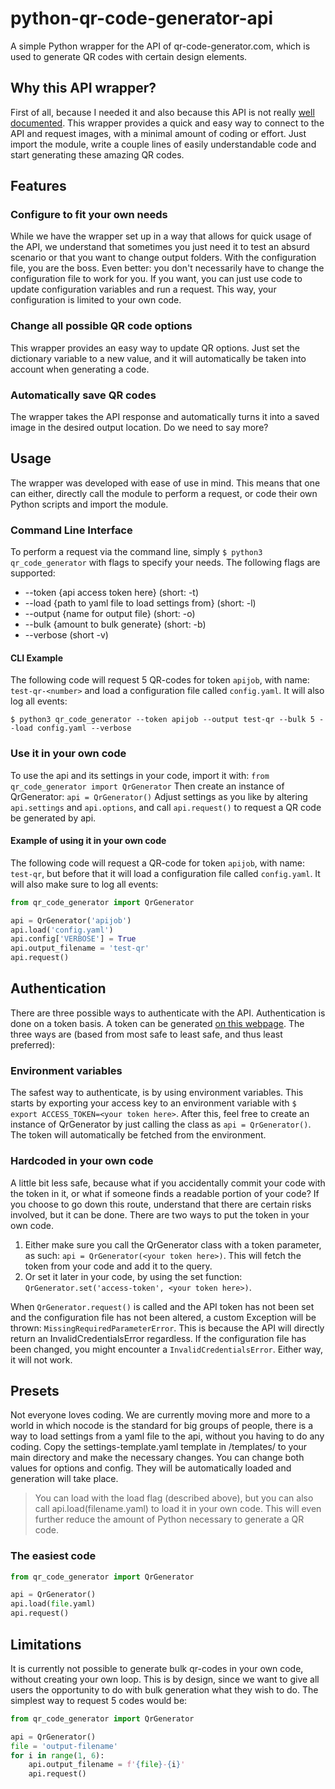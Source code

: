 # python-qr-code-generator-api
A simple Python wrapper for the API of qr-code-generator.com, which is used to generate QR codes with certain design elements.

## Why this API wrapper?
First of all, because I needed it and also because this API is not really [well documented](https://www.qr-code-generator.com/qr-code-api/). This wrapper provides a quick and easy way to connect to the API and request images, with a minimal amount of coding or effort. Just import the module, write a couple lines of easily understandable code and start generating these amazing QR codes.

## Features
### Configure to fit your own needs
While we have the wrapper set up in a way that allows for quick usage of the API, we understand that sometimes you just need it to test an absurd scenario or that you want to change output folders. With the configuration file, you are the boss. Even better: you don't necessarily have to change the configuration file to work for you. If you want, you can just use code to update configuration variables and run a request. This way, your configuration is limited to your own code.

### Change all possible QR code options
This wrapper provides an easy way to update QR options. Just set the dictionary variable to a new value, and it will automatically be taken into account when generating a code.

### Automatically save QR codes
The wrapper takes the API response and automatically turns it into a saved image in the desired output location. Do we need to say more?

## Usage
The wrapper was developed with ease of use in mind. This means that one can either, directly call the module to perform a request, or code their own Python scripts and import the module.

### Command Line Interface
To perform a request via the command line, simply ```$ python3 qr_code_generator``` with flags to specify your needs. The following flags are supported: 
* --token {api access token here} (short: -t)
* --load {path to yaml file to load settings from} (short: -l)
* --output {name for output file} (short: -o)
* --bulk {amount to bulk generate} (short: -b)
* --verbose (short -v)

#### CLI Example
The following code will request 5 QR-codes for token ```apijob```, with name: ```test-qr-<number>``` and load a configuration file called ```config.yaml```. It will also log all events:
```
$ python3 qr_code_generator --token apijob --output test-qr --bulk 5 --load config.yaml --verbose
```

### Use it in your own code
To use the api and its settings in your code, import it with:
```from qr_code_generator import QrGenerator```
Then create an instance of QrGenerator:
```api = QrGenerator()```
Adjust settings as you like by altering ```api.settings``` and ```api.options```, and call ```api.request()``` to request a QR code be generated by api.

#### Example of using it in your own code
The following code will request a QR-code for token ```apijob```, with name: ```test-qr```, but before that it will load a configuration file called ```config.yaml```. It will also make sure to log all events:
```python
from qr_code_generator import QrGenerator

api = QrGenerator('apijob')
api.load('config.yaml')
api.config['VERBOSE'] = True
api.output_filename = 'test-qr'
api.request()
```

## Authentication
There are three possible ways to authenticate with the API. Authentication is done on a token basis. A token can be generated [on this webpage](https://app.qr-code-generator.com/api/). The three ways are (based from most safe to least safe, and thus least preferred):

### Environment variables
The safest way to authenticate, is by using environment variables. This starts by exporting your access key to an environment variable with ```$ export ACCESS_TOKEN=<your token here>```. After this, feel free to create an instance of QrGenerator by just calling the class as ```api = QrGenerator()```. The token will automatically be fetched from the environment.

### Hardcoded in your own code
A little bit less safe, because what if you accidentally commit your code with the token in it, or what if someone finds a readable portion of your code? If you choose to go down this route, understand that there are certain risks involved, but it can be done. There are two ways to put the token in your own code.
1. Either make sure you call the QrGenerator class with a token parameter, as such: ```api = QrGenerator(<your token here>)```. This will fetch the token from your code and add it to the query.
2. Or set it later in your code, by using the set function: ```QrGenerator.set('access-token', <your token here>)```.

When ```QrGenerator.request()``` is called and the API token has not been set and the configuration file has not been altered, a custom Exception will be thrown: ```MissingRequiredParameterError```. This is because the API will directly return an InvalidCredentialsError regardless. If the configuration file has been changed, you might encounter a ```InvalidCredentialsError```. Either way, it will not work.

## Presets
Not everyone loves coding. We are currently moving more and more to a world in which nocode is the standard for big groups of people, there is a way to load settings from a yaml file to the api, without you having to do any coding. Copy the settings-template.yaml template in /templates/ to your main directory and make the necessary changes. You can change both values for options and config. They will be automatically loaded and generation will take place.
> You can load with the load flag (described above), but you can also call api.load(filename.yaml) to load it in your own code. This will even further reduce the amount of Python necessary to generate a QR code.

### The easiest code
```python
from qr_code_generator import QrGenerator

api = QrGenerator()
api.load(file.yaml)
api.request()
```

## Limitations
It is currently not possible to generate bulk qr-codes in your own code, without creating your own loop. This is by design, since we want to give all users the opportunity to do with bulk generation what they wish to do. The simplest way to request 5 codes would be:
```python
from qr_code_generator import QrGenerator

api = QrGenerator()
file = 'output-filename'
for i in range(1, 6):
    api.output_filename = f'{file}-{i}'
    api.request()
```